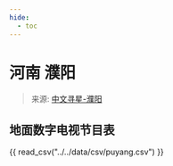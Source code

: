 ```yaml
---
hide:
  - toc
---
```


# 河南 濮阳

> 来源: [中文寻星-濮阳](http://dtmb.saoing.com/puyang.htm)

## 地面数字电视节目表

{{ read_csv("../../data/csv/puyang.csv") }}
